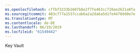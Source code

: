```yaml
---
ms.openlocfilehash: cffbf3233b1607b8e2f7fe463cc728ae2621a8fa
ms.sourcegitcommit: 483c777a1537ccab6a2a2da6a5d1fe4470dd0e7e
ms.translationtype: MT
ms.contentlocale: de-DE
ms.lasthandoff: 06/19/2019
ms.locfileid: "61549442"
---
```

Key Vault